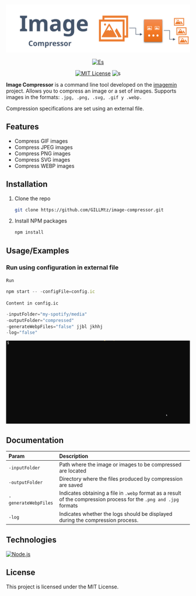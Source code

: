 
<div align="center">



![dd](./media/logo.svg)



[![Es](https://img.shields.io/badge/Language-Es-eaff96?logo=Microsoft-Translator&logoColor=white)](./README-es.md)


 [![MIT License](https://img.shields.io/badge/License-MIT-green.svg)](https://choosealicense.com/licenses/mit/) 
 ![s](https://img.shields.io/badge/Status-development-orange)





</div> 


 
**Image Compressor** is a command line tool developed on the [imagemin](https://www.npmjs.com/package/imagemin) project. Allows you to compress an image or a set of images. Supports images in the formats: `.jpg, .png, .svg, .gif y .webp.` 

Compression specifications are set using an external file.

 
## Features
- Compress GIF images
- Compress JPEG images
- Compress PNG images
- Compress SVG images
- Compress WEBP images

## Installation

1. Clone the repo
   ```sh
   git clone https://github.com/GILLMtz/image-compressor.git
   ```
2. Install NPM packages
   ```sh
   npm install
   ```

## Usage/Examples
### Run using configuration in external file

`Run `
```javascript
npm start -- -configFile=config.ic
```

`Content in config.ic`

```javascript
-inputFolder="my-spotify/media" 
-outputFolder="compressed"
-generateWebpFiles="false" jjbl jkhhj
-log="false"
```


![Run with config file](./media/run-with-config-file.gif)

## Documentation


 
| Param             |  Description                                                       |
| :-----------------|:------------------------------------------------------------------ |
| `-inputFolder`      | Path where the image or images to be compressed are located                                                  |
| `-outputFolder`     | Directory where the files produced by compression are saved |
| `-generateWebpFiles`| Indicates obtaining a file in `.webp` format as a result of the compression process for the `.png and .jpg` formats |
| `-log `             | Indicates whether the logs should be displayed during the compression process.|

## Technologies


[![Node.js](https://img.shields.io/badge/Node.js-43853D?style=for-the-badge&logo=node.js&logoColor=white)](https://nodejs.org/)

## License

This project is licensed under the MIT License.